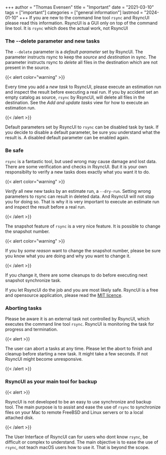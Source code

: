 +++
author = "Thomas Evensen"
title = "Important"
date = "2021-03-10"
tags = ["important"]
categories = ["general information"]
lastmod = "2024-01-10"
+++
If you are new to the command line tool `rsync` and RsyncUI please read this information. RsyncUI is a GUI only on top of the command line tool. It is `rsync` which does the actual work, not RsyncUI

### The --delete parameter and new tasks

The `--delete` parameter is a *default parameter* set by RsyncUI. The parameter instructs rsync to keep the *source* and *destination* in sync. The parameter instructs rsync to *delete* all files in the destination which are not present in the source. 

{{< alert color="warning" >}}

Every time you add a *new task* to RsyncUI, please execute an estimation run and inspect the result before executing a real run. If you by accident set an empty catalog as source, `rsync` by RsyncUI, will delete all files in the destination. See the *Add and update tasks* view for how to execute an estimation run.

{{< /alert >}}

Default parameters set by RsyncUI to `rsync` can be disabled task by task. If you decide to disable a default parameter, be sure you understand what the result is. A disabled default parameter can be enabled again.

### Be safe

`rsync` is a fantastic tool, but used wrong may cause damage and lost data. There are some verification and checks in RsyncUI. But it is your own responsibilty to verify a new tasks does exactly what you want it to do.

{{< alert color="warning" >}}

 *Verify* all new new tasks by an estimate run, a `--dry-run`. Setting wrong parameters to rsync can result in deleted data. And RsyncUI will not stop you for doing so. That is why it is very important to execute an estimate run and inspect the result before a real run.

{{< /alert >}}

The snapshot feature of `rsync` is a very nice feature. It is possible to change the snapshot number. 

{{< alert color="warning" >}}

If you by *some reason* want to change the snapshot number, please be sure you know what you are doing and why you want to change it. 

{{< /alert >}}

If you change it, there are some cleanups to do before executing next snapshot synchronize task.

If you let RsyncUI do the job and you are most likely safe. RsyncUI is a free and opensource application, please read the [MIT licence](https://github.com/rsyncOSX/RsyncUI/blob/main/Licence.MD).

### Aborting tasks

Please be aware it is an external task not controlled by RsyncUI, which executes the command line tool `rsync`. RsyncUI is monitoring the task for progress and termination. 

{{< alert >}}

The user can abort a tasks at any time. Please let the abort to finish and cleanup before starting a new task. It might take a few seconds. If not RsyncUI might become unresponsive.

{{< /alert >}}

### RsyncUI as your main tool for backup

{{< alert >}}

RsyncUI is not developed to be an easy to use synchronize and backup tool. The main purpose is to assist and ease the use of `rsync` to synchronize files on your Mac to remote FreeBSD and Linux servers or to a local attached disk. 

{{< /alert >}}

The User Interface of RsyncUI can for users who dont know `rsync`, be difficult or complex to understand. The main objective is to ease the use of `rsync`, not teach macOS users how to use it. That is beyond the scope. 

